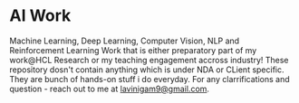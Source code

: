 # AI Work
Machine Learning, Deep Learning, Computer Vision, NLP and Reinforcement Learning Work that is either preparatory part of my work@HCL Research or my teaching engagement accross industry! These repository dosn't contain anything which is under NDA or CLient specific. They are bunch of hands-on stuff i do everyday. For any clarrifications and question - reach out to me at lavinigam9@gmail.com. 
